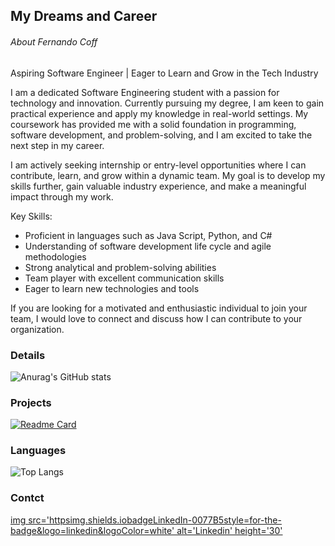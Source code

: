 ## My Dreams and Career

###### About Fernando Coff

Aspiring Software Engineer | Eager to Learn and Grow in the Tech Industry

I am a dedicated Software Engineering student with a passion for technology and innovation. Currently pursuing my degree, I am keen to gain practical experience and apply my knowledge in real-world settings. My coursework has provided me with a solid foundation in programming, software development, and problem-solving, and I am excited to take the next step in my career.

I am actively seeking internship or entry-level opportunities where I can contribute, learn, and grow within a dynamic team. My goal is to develop my skills further, gain valuable industry experience, and make a meaningful impact through my work.

Key Skills:
- Proficient in languages such as Java Script, Python, and C#
- Understanding of software development life cycle and agile methodologies
- Strong analytical and problem-solving abilities
- Team player with excellent communication skills
- Eager to learn new technologies and tools

If you are looking for a motivated and enthusiastic individual to join your team, I would love to connect and discuss how I can contribute to your organization.

### Details

![Anurag's GitHub stats](https://github-readme-stats.vercel.app/api?username=Fernando-Coff&show_icons=true&theme=gradient)

### Projects

[![Readme Card](https://github-readme-stats.vercel.app/api/pin/?username=Fernando-Coff&repo=Wellcome-ms)](https://github.com/anuraghazra/github-readme-stats)

### Languages

![Top Langs](https://github-readme-stats.vercel.app/api/top-langs/?username=Fernando-Coff&layout=compact)

### Contct

[img src='httpsimg.shields.iobadgeLinkedIn-0077B5style=for-the-badge&logo=linkedin&logoColor=white' alt='Linkedin' height='30'](https://www.linkedin.com/in/luiz-fernando-52188230b/)




